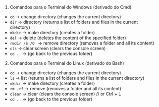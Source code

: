 1. Comandos para o Terminal do Windows (derivado do Cmd)

- `cd` → change directory (changes the current directory)
- `dir` → directory (returns a list of folders and files in the current directory)
- `mkdir` → make directory (creates a folder)
- `del` → delete (deletes the content of the specified folder)
- `rmdir /S /Q ` → remove directory (removes a folder and all its content)
- `cls` → clear screen (clears the console screen)
- `cd ..` → (go back to the previous folder)

2. Comandos para o Terminal do Linux (derivado do Bash)

- `cd` → change directory (changes the current directory)
- `ls` → list (returns a list of folders and files in the current directory)
- `mkdir` → make directory (creates a folder)
- `rm -rf` → remove (removes a folder and all its content)
- `clear` → clear (clears the console screen) // or Ctrl + L
- `cd ..` → (go back to the previous folder)